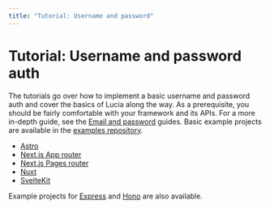 ```yaml
---
title: "Tutorial: Username and password"
---
```


# Tutorial: Username and password auth

The tutorials go over how to implement a basic username and password auth and cover the basics of Lucia along the way. As a prerequisite, you should be fairly comfortable with your framework and its APIs. For a more in-depth guide, see the [Email and password](/guides/email-and-password/) guides. Basic example projects are available in the [examples repository](https://github.com/lucia-auth/examples).

-   [Astro](/tutorials/username-and-password/astro)
-   [Next.js App router](/tutorials/username-and-password/nextjs-app)
-   [Next.js Pages router](/tutorials/username-and-password/nextjs-pages)
-   [Nuxt](/tutorials/username-and-password/nuxt)
-   [SvelteKit](/tutorials/username-and-password/sveltekit)

Example projects for [Express](https://github.com/lucia-auth/examples/tree/main/express/username-and-password) and [Hono](https://github.com/lucia-auth/examples/tree/main/hono/username-and-password) are also available.
